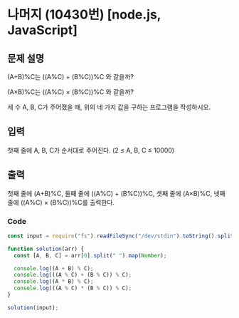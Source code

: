 # 나머지 (10430번) [node.js, JavaScript]

## 문제 설명

(A+B)%C는 ((A%C) + (B%C))%C 와 같을까?

(A×B)%C는 ((A%C) × (B%C))%C 와 같을까?

세 수 A, B, C가 주어졌을 때, 위의 네 가지 값을 구하는 프로그램을 작성하시오.

## 입력

첫째 줄에 A, B, C가 순서대로 주어진다. (2 ≤ A, B, C ≤ 10000)

## 출력

첫째 줄에 (A+B)%C, 둘째 줄에 ((A%C) + (B%C))%C, 셋째 줄에 (A×B)%C, 넷째 줄에 ((A%C) × (B%C))%C를 출력한다.

### Code

```js
const input = require("fs").readFileSync("/dev/stdin").toString().split("\n");

function solution(arr) {
  const [A, B, C] = arr[0].split(" ").map(Number);

  console.log((A + B) % C);
  console.log(((A % C) + (B % C)) % C);
  console.log((A * B) % C);
  console.log(((A % C) * (B % C)) % C);
}

solution(input);
```
